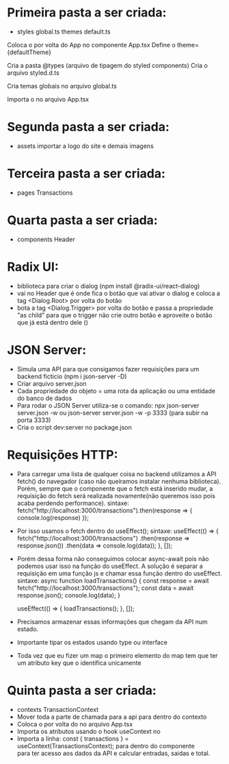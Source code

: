 # Primeira pasta a ser criada:
- styles
 global.ts
 themes
  default.ts

Coloca o <ThemeProvider> por volta do App no componente App.tsx
Define o theme={defaultTheme}

Cria a pasta @types (arquivo de tipagem do styled components)
Cria o arquivo styled.d.ts

Cria temas globais no arquivo global.ts

Importa o <GlobalStyle /> no arquivo App.tsx


# Segunda pasta a ser criada:
- assets
importar a logo do site e demais imagens


# Terceira pasta a ser criada:
- pages
 Transactions


# Quarta pasta a ser criada:
- components
 Header

# Radix UI:
- biblioteca para criar o dialog (npm install @radix-ui/react-dialog)
- vai no Header que é onde fica o botão que vai ativar o dialog e coloca a tag <Dialog.Root> por volta do botão
- bota a tag <Dialog.Trigger> por volta do botão e passa a propriedade "as child" para que o trigger não crie outro botão e aproveite o botão que já está dentro dele (<NewTransictionButton>)

# JSON Server:
- Simula uma API para que consigamos fazer requisições para um backend ficticio (npm i json-server -D)
- Criar arquivo server.json
- Cada propriedade do objeto = uma rota da aplicação ou uma entidade do banco de dados
- Para rodar o JSON Server utiliza-se o comando: npx json-server server.json -w ou json-server server.json -w -p 3333 (para subir na porta 3333)
- Cria o script dev:server no package.json

# Requisições HTTP:
- Para carregar uma lista de qualquer coisa no backend utilizamos a API fetch() do navegador (caso não queiramos instalar nenhuma biblioteca). Porém, sempre que o componente que o fetch está inserido mudar, a requisição do fetch será realizada novamente(não queremos isso pois acaba perdendo performance).
sintaxe: fetch("http://localhost:3000/transactions").then(response => {
        console.log(response)
    });
- Por isso usamos o fetch dentro do useEffect();
sintaxe:    useEffect(() => {
        fetch("http://localhost:3000/transactions")
        .then(response => response.json())
        .then(data => console.log(data));
    }, []);
- Porém dessa forma não conseguimos colocar async-await pois não podemos usar isso na função do useEffect. A solução é separar a requisição em uma função js e chamar essa função dentro do useEffect.
sintaxe:
    async function loadTransactions() {
        const response = await fetch("http://localhost:3000/transactions");
        const data = await response.json();
        console.log(data);
    }

    useEffect(() => {
        loadTransactions();
    }, []);
- Precisamos armazenar essas informações que chegam da API num estado.
- Importante tipar os estados usando type ou interface
- Toda vez que eu fizer um map o primeiro elemento do map tem que ter um atributo key que o identifica unicamente

# Quinta pasta a ser criada:
- contexts
 TransactionContext
- Mover toda a parte de chamada para a api para dentro do contexto
- Coloca o <TransactionsProvider> por volta do <Transactions> no arquivo App.tsx
- Importa os atributos usando o hook useContext no <Transactions>
- Importa a linha: const { transactions } = useContext(TransactionsContext); para dentro do componente <Summary> para ter acesso aos dados da API e calcular entradas, saidas e total.